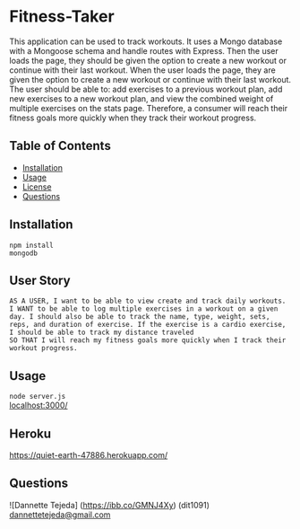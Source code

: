 # Fitness-Taker
This application can be used to track workouts. It uses a Mongo database with a Mongoose schema and handle routes with Express. Then the user loads the page, they should be given the option to create a new workout or continue with their last workout. When the user loads the page, they are given the option to create a new workout or continue with their last workout. The user should be able to: add exercises to a previous workout plan, add new exercises to a new workout plan, and view the combined weight of multiple exercises on the stats page. Therefore, a consumer will reach their fitness goals more quickly when they track their workout progress.

## Table of Contents 
* [Installation](#installation) 
* [Usage](#usage) 
* [License](#license) 
* [Questions](#questions) 


## Installation 
 `npm install`\
 `mongodb`

## User Story
`AS A USER, I want to be able to view create and track daily workouts.`
\
`I WANT to be able to log multiple exercises in a workout on a given day. I should also be able to track the name, type, weight, sets, reps, and duration of exercise. If the exercise is a cardio exercise, I should be able to track my distance traveled`
\
`SO THAT I will reach my fitness goals more quickly when I track their workout progress.`

## Usage 
 `node server.js`
 \
 [localhost:3000/](https://http://localhost:3000/)
 
 ## Heroku
 https://quiet-earth-47886.herokuapp.com/


## Questions 
![Dannette Tejeda] (https://ibb.co/GMNJ4Xy) (dit1091)  [dannettetejeda@gmail.com](mailto:dannettetejeda@gmail.com)
